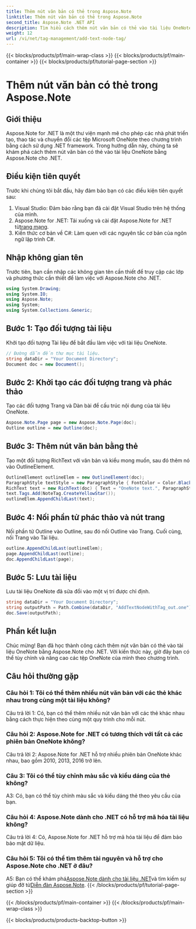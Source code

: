 ```yaml
---
title: Thêm nút văn bản có thẻ trong Aspose.Note
linktitle: Thêm nút văn bản có thẻ trong Aspose.Note
second_title: Aspose.Note .NET API
description: Tìm hiểu cách thêm nút văn bản có thẻ vào tài liệu OneNote bằng Aspose.Note for .NET.
weight: 12
url: /vi/net/tag-management/add-text-node-tag/
---
```


{{< blocks/products/pf/main-wrap-class >}}
{{< blocks/products/pf/main-container >}}
{{< blocks/products/pf/tutorial-page-section >}}

# Thêm nút văn bản có thẻ trong Aspose.Note

## Giới thiệu

Aspose.Note for .NET là một thư viện mạnh mẽ cho phép các nhà phát triển tạo, thao tác và chuyển đổi các tệp Microsoft OneNote theo chương trình bằng cách sử dụng .NET framework. Trong hướng dẫn này, chúng ta sẽ khám phá cách thêm nút văn bản có thẻ vào tài liệu OneNote bằng Aspose.Note cho .NET.

## Điều kiện tiên quyết

Trước khi chúng tôi bắt đầu, hãy đảm bảo bạn có các điều kiện tiên quyết sau:

1. Visual Studio: Đảm bảo rằng bạn đã cài đặt Visual Studio trên hệ thống của mình.
2.  Aspose.Note for .NET: Tải xuống và cài đặt Aspose.Note for .NET từ[trang mạng](https://releases.aspose.com/note/net/).
3. Kiến thức cơ bản về C#: Làm quen với các nguyên tắc cơ bản của ngôn ngữ lập trình C#.

## Nhập không gian tên

Trước tiên, bạn cần nhập các không gian tên cần thiết để truy cập các lớp và phương thức cần thiết để làm việc với Aspose.Note cho .NET.

```csharp
using System.Drawing;
using System.IO;
using Aspose.Note;
using System;
using System.Collections.Generic;
```

## Bước 1: Tạo đối tượng tài liệu

Khởi tạo đối tượng Tài liệu để bắt đầu làm việc với tài liệu OneNote.

```csharp
// Đường dẫn đến thư mục tài liệu.
string dataDir = "Your Document Directory";
Document doc = new Document();
```

## Bước 2: Khởi tạo các đối tượng trang và phác thảo

Tạo các đối tượng Trang và Dàn bài để cấu trúc nội dung của tài liệu OneNote.

```csharp
Aspose.Note.Page page = new Aspose.Note.Page(doc);
Outline outline = new Outline(doc);
```

## Bước 3: Thêm nút văn bản bằng thẻ

Tạo một đối tượng RichText với văn bản và kiểu mong muốn, sau đó thêm nó vào OutlineElement.

```csharp
OutlineElement outlineElem = new OutlineElement(doc);
ParagraphStyle textStyle = new ParagraphStyle { FontColor = Color.Black, FontName = "Arial", FontSize = 10 };
RichText text = new RichText(doc) { Text = "OneNote text.", ParagraphStyle = textStyle };
text.Tags.Add(NoteTag.CreateYellowStar());
outlineElem.AppendChildLast(text);
```

## Bước 4: Nối phần tử phác thảo và nút trang

Nối phần tử Outline vào Outline, sau đó nối Outline vào Trang. Cuối cùng, nối Trang vào Tài liệu.

```csharp
outline.AppendChildLast(outlineElem);
page.AppendChildLast(outline);
doc.AppendChildLast(page);
```

## Bước 5: Lưu tài liệu

Lưu tài liệu OneNote đã sửa đổi vào một vị trí được chỉ định.

```csharp
string dataDir = "Your Document Directory";
string outputPath = Path.Combine(dataDir, "AddTextNodeWithTag_out.one");
doc.Save(outputPath);
```

## Phần kết luận

Chúc mừng! Bạn đã học thành công cách thêm nút văn bản có thẻ vào tài liệu OneNote bằng Aspose.Note cho .NET. Với kiến thức này, giờ đây bạn có thể tùy chỉnh và nâng cao các tệp OneNote của mình theo chương trình.

## Câu hỏi thường gặp

### Câu hỏi 1: Tôi có thể thêm nhiều nút văn bản với các thẻ khác nhau trong cùng một tài liệu không?

Câu trả lời 1: Có, bạn có thể thêm nhiều nút văn bản với các thẻ khác nhau bằng cách thực hiện theo cùng một quy trình cho mỗi nút.

### Câu hỏi 2: Aspose.Note for .NET có tương thích với tất cả các phiên bản OneNote không?

Câu trả lời 2: Aspose.Note for .NET hỗ trợ nhiều phiên bản OneNote khác nhau, bao gồm 2010, 2013, 2016 trở lên.

### Câu 3: Tôi có thể tùy chỉnh màu sắc và kiểu dáng của thẻ không?

A3: Có, bạn có thể tùy chỉnh màu sắc và kiểu dáng thẻ theo yêu cầu của bạn.

### Câu hỏi 4: Aspose.Note dành cho .NET có hỗ trợ mã hóa tài liệu không?

Câu trả lời 4: Có, Aspose.Note for .NET hỗ trợ mã hóa tài liệu để đảm bảo bảo mật dữ liệu.

### Câu hỏi 5: Tôi có thể tìm thêm tài nguyên và hỗ trợ cho Aspose.Note cho .NET ở đâu?

 A5: Bạn có thể khám phá[Aspose.Note dành cho tài liệu .NET](https://reference.aspose.com/note/net/)và tìm kiếm sự giúp đỡ từ[Diễn đàn Aspose.Note](https://forum.aspose.com/c/note/28).
{{< /blocks/products/pf/tutorial-page-section >}}

{{< /blocks/products/pf/main-container >}}
{{< /blocks/products/pf/main-wrap-class >}}

{{< blocks/products/products-backtop-button >}}
